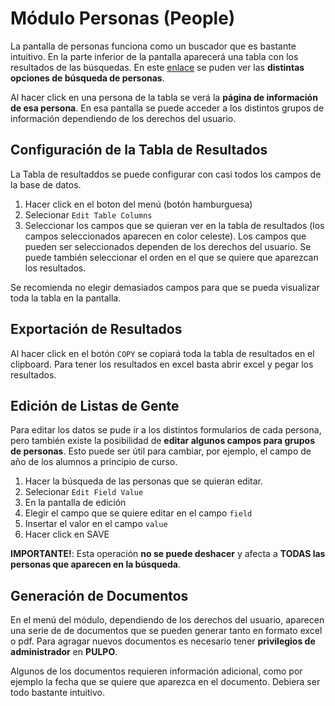 # Módulo Personas (People)

La pantalla de personas funciona como un buscador que es bastante intuitivo. En la parte inferior de la pantalla aparecerá una tabla con los resultados de las búsquedas. En este [enlace](help/people_search) se puden ver las **distintas opciones de búsqueda de personas**.

Al hacer click en una persona de la tabla se verá la **página de información de esa persona**. En esa pantalla se puede acceder a los distintos grupos de información dependiendo de los derechos del usuario.

## Configuración de la Tabla de Resultados

La Tabla de resultaddos se puede configurar con casi todos los campos de la base de datos.

1. Hacer click en el boton del menú (botón hamburguesa)
2. Selecionar `Edit Table Columns`
3. Seleccionar los campos que se quieran ver en la tabla de resultados (los campos seleccionados aparecen en color celeste). Los campos que pueden ser seleccionados dependen de los derechos del usuario. Se puede también seleccionar el orden en el que se quiere que aparezcan los resultados.

Se recomienda no elegir demasiados campos para que se pueda visualizar toda la tabla en la pantalla.

## Exportación de Resultados

Al hacer click en el botón `COPY` se copiará toda la tabla de resultados en el clipboard. Para tener los resultados en excel basta abrir excel y pegar los resultados.

## Edición de Listas de Gente

Para editar los datos se pude ir a los distintos formularios de cada persona, pero también existe la posibilidad de **editar algunos campos para grupos de personas**. Esto puede ser útil para cambiar, por ejemplo, el campo de año de los alumnos a principio de curso.

1. Hacer la búsqueda de las personas que se quieran editar.
2. Selecionar `Edit Field Value`
3. En la pantalla de edición 
4. Elegir el campo que se quiere editar en el campo `field`
5. Insertar el valor en el campo `value`
6. Hacer click en SAVE

**IMPORTANTE!**: Esta operación **no se puede deshacer** y afecta a **TODAS las personas que aparecen en la búsqueda**.    

## Generación de Documentos

En el menú del módulo, dependiendo de los derechos del usuario, aparecen una serie de de documentos que se pueden generar tanto en formato excel o pdf. Para agragar nuevos documentos es necesario tener **privilegios de administrador** en **PULPO**.

Algunos de los documentos requieren información adicional, como por ejemplo la fecha que se quiere que aparezca en el documento. Debiera ser todo bastante intuitivo.

